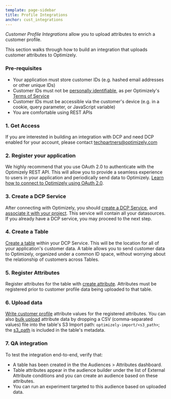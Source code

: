 ```yaml
---
template: page-sidebar
title: Profile Integrations
anchor: cust_integrations
---
```


*Customer Profile Integrations* allow you to upload attributes to enrich a customer profile.

This section walks through how to build an integration that uploads customer attributes to Optimizely.

### Pre-requisites

* Your application must store customer IDs (e.g. hashed email addresses or other unique IDs)
* Customer IDs must not be [personally identifiable](https://help.optimizely.com/hc/en-us/articles/215757948),
  as per Optimizely's [Terms of Service](https://www.optimizely.com/terms/)
* Customer IDs must be accessible via the customer's device (e.g. in a cookie, query parameter, or JavaScript variable)
* You are comfortable using REST APIs

### 1. Get Access

If you are interested in building an integration with DCP and need DCP enabled for your account, please contact
[techpartners@optimizely.com](mailto:techpartners@optimizely.com)

### 2. Register your application

We highly recommend that you use OAuth 2.0 to authenticate with the Optimizely REST API. This will allow you to provide
a seamless experience to users in your application and periodically send data to Optimizely. [Learn how to connect to
Optimizely using OAuth 2.0](/rest/reference/#oauth).

### 3. Create a DCP Service

After connecting with Optimizely, you should [create a DCP Service](/rest/reference#create-dcpservice), and
[associate it with your project](/rest/reference/index.html#update-project). This service will contain all your
datasources. If you already have a DCP service, you may proceed to the next step.

### 4. Create a Table

[Create a table](/rest/reference#create-dcptable) within your DCP Service.  This will be the location
for all of your application's customer data. A table allows you to send customer data to Optimizely, organized under
a common ID space, without worrying about the relationship of customers across Tables.

### 5. Register Attributes

Register attributes for the table with [create attribute](/rest/reference#create-dcpattribute). Attributes
must be registered prior to customer profile data being uploaded to that table.

### 6. Upload data

[Write customer profile](/rest/reference/#update-customer_profile) attribute values for the registered
attributes. You can also [bulk upload](#bulk) attribute data by dropping a CSV (comma-separated values)
file into the table's S3 Import path: `optimizely-import/<s3_path>`; the
[s3_path](/rest/reference#read-dcptable) is included in the table's metadata.

### 7.  QA integration

To test the integration end-to-end, verify that:
- A table has been created in the the Audiences > Attributes dashboard.
- Table attributes appear in the audience builder under the list of External Attribute conditions and you can create an audience
  based on these attributes.
- You can run an experiment targeted to this audience based on uploaded data.
